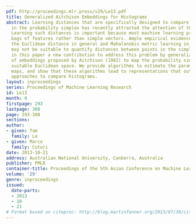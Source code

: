 ```yaml
---
pdf: http://proceedings.mlr.press/v29/Le13.pdf
title: Generalized Aitchison Embeddings for Histograms
abstract: Learning distances that are specifically designed to compare histograms
  in the probability simplex has recently attracted the attention of the community.
  Learning such distances is important because most machine learning problems involve
  bags of features rather than simple vectors. Ample empirical evidence suggests that
  the Euclidean distance in general and Mahalanobis metric learning in particular
  may not be suitable to quantify distances between points in the simplex. We propose
  in this paper a new contribution to address this problem by generalizing a family
  of embeddings proposed by Aitchison (1982) to map the probability simplex onto a
  suitable Euclidean space. We provide algorithms to estimate the parameters of such
  maps, and show that these algorithms lead to representations that outperform alternative
  approaches to compare histograms.
layout: inproceedings
series: Proceedings of Machine Learning Research
id: Le13
month: 0
firstpage: 293
lastpage: 308
page: 293-308
sections: 
author:
- given: Tam
  family: Le
- given: Marco
  family: Cuturi
date: 2013-10-21
address: Australian National University, Canberra, Australia
publisher: PMLR
container-title: Proceedings of the 5th Asian Conference on Machine Learning
volume: '29'
genre: inproceedings
issued:
  date-parts:
  - 2013
  - 10
  - 21
# Format based on citeproc: http://blog.martinfenner.org/2013/07/30/citeproc-yaml-for-bibliographies/
---
```

